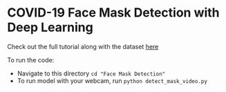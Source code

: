 # COVID-19 Face Mask Detection with Deep Learning 

Check out the full tutorial along with the dataset [here](https://www.pyimagesearch.com/2020/05/04/covid-19-face-mask-detector-with-opencv-keras-tensorflow-and-deep-learning/)

To run the code:
  - Navigate to this directory `cd "Face Mask Detection"`
  - To run model with your webcam, run `python detect_mask_video.py`
